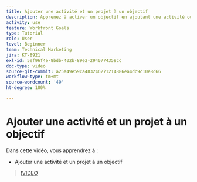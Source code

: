 ```yaml
---
title: Ajouter une activité et un projet à un objectif
description: Apprenez à activer un objectif en ajoutant une activité ou un projet dans  [!DNL Workfront Goals].
activity: use
feature: Workfront Goals
type: Tutorial
role: User
level: Beginner
team: Technical Marketing
jira: KT-8921
exl-id: 5ef96f4e-8bdb-402b-89e2-2940774359cc
doc-type: video
source-git-commit: a25a49e59ca483246271214886ea4dc9c10e8d66
workflow-type: tm+mt
source-wordcount: '49'
ht-degree: 100%

---
```


# Ajouter une activité et un projet à un objectif

Dans cette vidéo, vous apprendrez à :

* Ajouter une activité et un projet à un objectif

>[!VIDEO](https://video.tv.adobe.com/v/335193/?quality=12&learn=on)
